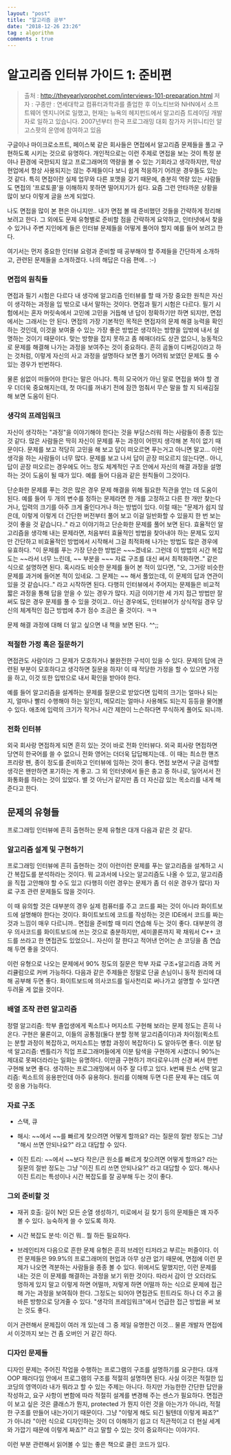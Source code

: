 ```yaml
---
layout: "post"
title: "알고리즘 공부"
date: "2018-12-26 23:26"
tag : algorithm
comments : true
---
```


# 알고리즘 인터뷰 가이드 1: 준비편

> 출처 : http://theyearlyprophet.com/interviews-101-preparation.html
> 저자 : 구종만 : 연세대학교 컴퓨터과학과를 졸업한 후 이노티브와 NHN에서 소프트웨어 엔지니어로 일했고, 현재는 뉴욕의 헤지펀드에서 알고리즘 트레이딩 개발자로 일하고 있습니다. 2007년부터 한국 프로그래밍 대회 참가자 커뮤니티인 알고스팟의 운영에 참여하고 있음

구글이나 마이크로소프트, 페이스북 같은 회사들은 면접에서 알고리즘 문제들을 풀고 구현하도록 시키는 것으로 유명하다. 개인적으로는 이런 주제로 면접을 보는 것이 특정 분야나 환경에 국한되지 않고 프로그래머의 역량을 볼 수 있는 기회라고 생각하지만, 막상 현업에서 항상 사용되지는 않는 주제들이다 보니 쉽게 적응하기 어려운 경우들도 있는 것 같다. 특히 면접이란 실제 업무와 다른 포맷을 갖기 때문에, 충분히 역량 있는 사람들도 면접의 '프로토콜'을 이해하지 못하면 떨어지기가 쉽다. 요즘 그런 안타까운 상황을 많이 보다 이렇게 글을 쓰게 되었다.

나도 면접을 많이 본 편은 아니지만.. 내가 면접 볼 때 준비했던 것들을 간략하게 정리해 보려고 한다. 그 외에도 문제 유형별로 준비할 점을 간략하게 요약하고, 인터넷에서 찾을 수 있거나 주변 지인에게 들은 인터뷰 문제들을 어떻게 풀어야 할지 예를 들어 보려고 한다.

여기서는 먼저 중요한 인터뷰 요령과 준비할 때 공부해야 할 주제들을 간단하게 소개하고, 관련된 문제들을 소개하겠다. 나의 해답은 다음 편에.. :-)

### 면접의 원칙들
면접과 필기 시험은 다르다
내 생각에 알고리즘 인터뷰를 할 때 가장 중요한 원칙은 자신이 생각하는 과정을 입 밖으로 내서 말하는 것이다. 면접과 필기 시험은 다르다. 필기 시험에서는 혼자 머릿속에서 고민에 고민을 거듭해 낸 답이 정확하기만 하면 되지만, 면접에서는 그래서는 안 된다. 면접의 가장 기본적인 목적은 면접자의 문제 해결 능력을 확인하는 것인데, 이것을 보여줄 수 있는 가장 좋은 방법은 생각하는 방향을 입밖에 내서 설명하는 것이기 때문이다. 맞는 방향을 잡지 못하고 좀 헤매더라도 상관 없으니, 능동적으로 문제를 해결해 나가는 과정을 보여주는 것이 중요하다. 흔히 곰돌이 디버깅이라고 하는 것처럼, 이렇게 자신의 사고 과정을 설명하다 보면 풀기 어려워 보였던 문제도 풀 수 있는 경우가 빈번하다.

물론 쉼없이 떠들어야 한다는 말은 아니다. 특히 모국어가 아닌 말로 면접을 봐야 할 경우 더더욱 중요해지는데, 첫 마디를 꺼내기 전에 잠깐 멈춰서 무슨 말을 할 지 되새김질 해 보면 도움이 된다.

### 생각의 프레임워크
자신이 생각하는 "과정"을 이야기해야 한다는 것을 부담스러워 하는 사람들이 종종 있는 것 같다. 많은 사람들은 딱히 자신이 문제를 푸는 과정이 어떤지 생각해 본 적이 없기 때문이다. 문제를 보고 적당히 고민을 해 보고 답이 떠오르면 푸는거고 아니면 말고... 이런 생각을 하는 사람들이 너무 많다. 문제를 보고 나서 답이 곧장 떠오르지 않는다면.. 아니, 답이 곧장 떠오르는 경우에도 어느 정도 체계적인 구조 안에서 자신의 해결 과정을 설명하는 것이 도움이 될 때가 있다. 예를 들어 다음과 같은 원칙들이 그것이다.

단순화한 문제를 푸는 것은 많은 경우 문제 해결을 위해 필요한 직관을 얻는 데 도움이 된다. 예를 들어 두 개의 변수를 정하는 문제라면 한 개를 고정하고 다른 한 개만 찾는다거나, 입력의 크기를 아주 크게 줄인다거나 하는 방법이 있다. 이럴 때는 "문제가 쉽지 않은데, 이렇게 이렇게 더 간단한 버전부터 풀어 보고 이걸 일반화할 수 있을지 한 번 보는 것이 좋을 것 같습니다.." 라고 이야기하고 단순화한 문제를 풀어 보면 된다.
효율적인 알고리즘을 생각해 내는 문제라면, 처음부터 효율적인 방법을 찾아내야 하는 문제도 있지만 간단하고 비효율적인 방법에서 시작해서 그걸 최적화해 나가는 방법도 많은 경우에 유효하다. "이 문제를 푸는 가장 단순한 방법은 ~~~겠네요. 그런데 이 방법의 시간 복잡도는 ~~라서 너무 느린데, ~~ 부분을 ~~~ 자료 구조를 대신 써서 최적화하면.." 같은 식으로 설명하면 된다.
혹시라도 비슷한 문제를 들어 본 적이 있다면, "오, 그거랑 비슷한 문제를 과거에 들어본 적이 있네요. 그 문제는 ~~ 해서 풀었는데, 이 문제의 답과 연관이 있을 것 같습니다.." 라고 시작하면 된다.
다행히 인터뷰에서 주어지는 문제들은 비교적 짧은 과정을 통해 답을 얻을 수 있는 경우가 많다. 지금 이야기한 세 가지 접근 방법만 잘 써도 많은 경우 문제를 풀 수 있을 것이고.. 아닌 경우에도, 인터뷰어가 상식적일 경우 당신의 체계적인 접근 방법에 추가 점수 조금은 줄 것이다. ㅋㅋ

문제 해결 과정에 대해 더 알고 싶으면 내 책을 보면 된다. ^^;;

### 적절한 가정 혹은 질문하기
면접관도 사람이라 그 문제가 모호하거나 불완전한 구석이 있을 수 있다. 문제의 답에 관련된 부분이 모호하다고 생각하면 질문을 하자! 이 때 적당한 가정을 할 수 있으면 가정을 하고, 이것 또한 입밖으로 내서 확인을 받아야 한다.

예를 들어 알고리즘을 설계하는 문제를 질문으로 받았다면 입력의 크기는 얼마나 되는지, 얼마나 빨리 수행해야 하는 일인지, 메모리는 얼마나 사용해도 되는지 등등을 물어볼 수 있다. 애초에 입력의 크기가 작거나 시간 제한이 느슨하다면 무식하게 풀어도 되니까.

### 전화 인터뷰
외국 회사랑 면접하게 되면 흔히 있는 것이 바로 전화 인터뷰다. 외국 회사랑 면접하면 당연히 한국어를 쓸 수 없으니 전화 영어는 더더욱 답답해지는데.. 이 때는 최소한 핸즈프리랑 펜, 종이 정도를 준비하고 인터뷰에 임하는 것이 좋다. 면접 보면서 구글 검색할 생각은 왠만하면 포기하는 게 좋고. 그 외 인터넷에서 들은 충고 중 하나로, 일어서서 전화통화를 하라는 것이 있었다. 별 것 아닌거 같지만 좀 더 자신감 있는 목소리를 내게 해 준다고 한다.

## 문제의 유형들
프로그래밍 인터뷰에 흔히 출현하는 문제 유형은 대개 다음과 같은 것 같다.

### 알고리즘 설계 및 구현하기
프로그래밍 인터뷰에 흔히 출현하는 것이 이런이런 문제를 푸는 알고리즘을 설계하고 시간 복잡도를 분석하라는 것이다. 뭐 교과서에 나오는 알고리즘도 나올 수 있고, 알고리즘을 직접 고안해야 할 수도 있고 (다행히 이런 경우는 문제가 좀 더 쉬운 경우가 많다) 자료 구조 관련 문제들도 많을 것이다.

이 때 유의할 것은 대부분의 경우 실제 컴퓨터를 주고 코드를 짜는 것이 아니라 화이트보드에 설명해야 한다는 것이다. 화이트보드에 코드를 작성하는 것은 IDE에서 코드를 짜는 것과 느낌이 매우 다르니까.. 면접을 준비할 때 미리 연습해 두는 것이 좋다. 대부분의 경우 의사코드를 화이트보드에 쓰는 것으로 충분하지만, 세미콜론까지 꽉 채워서 C++ 코드를 쓰라고 한 면접관도 있었으니.. 자신이 잘 한다고 적어낸 언어는 손 코딩을 좀 연습해 두면 좋을 것이다.

이런 유형으로 나오는 문제에서 90% 정도의 질문은 학부 자료 구조+알고리즘 과목 커리큘럼으로 커버 가능하다. 다음과 같은 주제들은 정말로 단골 손님이니 동작 원리에 대해 공부해 두면 좋다. 화이트보드에 의사코드를 일사천리로 써나가고 설명할 수 있다면 두려울 게 없을 것이다.

### 배열 조작 관련 알고리즘
정렬 알고리즘: 학부 졸업생에게 퀵소트나 머지소트 구현해 보라는 문제 정도는 흔히 나온다. 구현은 물론이고, 이들의 공통점(둘다 분할 정복 알고리즘이다)과 차이점(퀵소트는 분할 과정이 복잡하고, 머지소트는 병합 과정이 복잡하다) 도 알아두면 좋다.
이분 탐색 알고리즘: 벤틀리가 직업 프로그래머들에게 이분 탐색을 구현하게 시켰더니 90%는 제대로 못짜더라라는 일화는 유명하다. 이만큼 구현하기 까다로우니까 신경 써서 한번 구현해 보면 좋다. 생각하는 프로그래밍에서 아주 잘 다루고 있다.
k번째 원소 선택 알고리즘: 퀵소트의 응용판인데 아주 유용하다. 원리를 이해해 두면 다른 문제 푸는 데도 여럿 응용 가능하다.

### 자료 구조

* 스택, 큐

* 해시: ~~에서 ~~를 빠르게 찾으려면 어떻게 할까요? 라는 질문의 절반 정도는 그냥 "해시 쓰면 안되나요?" 라고 대답할 수 있다.

* 이진 트리: ~~에서 ~~보다 작은/큰 원소를 빠르게 찾으려면 어떻게 할까요? 라는 질문의 절반 정도는 그냥 "이진 트리 쓰면 안되나요?" 라고 대답할 수 있다.
해시나 이진 트리는 특성이나 시간 복잡도를 잘 공부해 두는 것이 좋다.

### 그외 준비할 것

* 재귀 호출: 길이 N인 모든 순열 생성하기, 미로에서 길 찾기 등의 문제들은 꽤 자주 볼 수 있다. 능숙하게 쓸 수 있도록 하자.

* 시간 복잡도 분석: 이건 뭐.. 뭘 하든 필요하다.

* 브레인티저
다음으로 흔한 문제 유형은 흔히 브레인 티저라고 부르는 퍼즐이다. 이런 문제들은 99.9%의 프로그래머의 현업과 아무 상관 없기 때문에, 면접에 이런 문제가 나오면 격분하는 사람들을 종종 볼 수 있다. 위에서도 말했지만, 이런 문제를 내는 것은 이 문제를 해결하는 과정을 보기 위한 것이다. 따라서 감이 안 오더라도 멍하게 있지 말고 이렇게 하면 어떨까, 저렇게 하면 어떨까 하는 식으로 문제에 접근해 가는 과정을 보여줘야 한다. 그정도는 되어야 면접관도 힌트라도 하나 더 주고 올바른 방향으로 당겨줄 수 있다. "생각의 프레임워크"에서 언급한 접근 방법을 써 보는 것도 좋다.

이거 관련해서 문제집이 여러 개 있는데 그 중 제일 유명한건 이것... 물론 개발자 면접에서 이것까지 보는 건 좀 오버인 거 같긴 하다.

### 디자인 문제들
디자인 문제는 주어진 작업을 수행하는 프로그램의 구조를 설명하기를 요구한다. 대개 OOP 패러다임 안에서 프로그램의 구조를 적절히 설명하면 된다. 사실 이것은 적절한 입코딩의 영역이라 내가 뭐라고 할 수 있는 주제는 아니다. 하지만 가능한한 간단한 답안을 작성하고, 요구 사항이 변함에 따라 적절히 설계를 변경해 주는 센스가 필요하다. 면접관이 보고 싶은 것은 클래스가 뭔지, protected 가 뭔지 이런 것을 아는가가 아니라, 적절한 구조를 만들어 내는가이기 때문이다. 그냥 "이렇게 해도 되긴 될텐데 이렇게 짜죠?" 가 아니라 "이런 식으로 디자인하는 것이 더 이해하기 쉽고 더 직관적이고 더 현실 세계와 가깝기 때문에 이렇게 짜죠?" 라고 말할 수 있는 것이 중요하다는 이야기다.

이런 부분 관련해서 읽어볼 수 있는 좋은 책으로 클린 코드가 있다.
